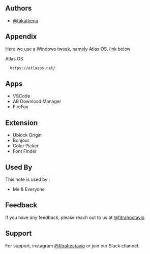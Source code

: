 
## Authors

- [@takathena](https://www.github.com/takathena)


## Appendix


Here we use a Windows tweak, namely Atlas OS. link below 

Atlas OS

```bash
  https://atlasos.net/
```

## Apps

- VSCode
- AB Download Manager
- FireFox
## Extension

- Ublock Origin
- Bonjour
- Color Picker
- Font Finder
## Used By

This note is used by :

- Me & Everyone


## Feedback

If you have any feedback, please reach out to us at [@fitrahoctavio](https://www.instagram.com/fitrahoctavio/)


## Support

For support, instagram [@fitrahoctavio](https://www.instagram.com/fitrahoctavio/) or join our Slack channel.

